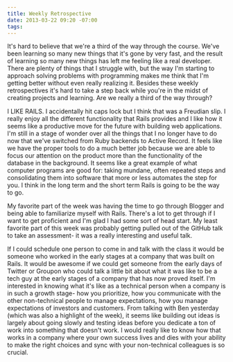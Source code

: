 ```yaml
---
title: Weekly Retrospective
date: 2013-03-22 09:20 -07:00
tags: 
---
```


It's hard to believe that we're a third of the way through the course.  We've been learning so many new things that it's gone by very fast, and  the result of learning so many new things has left me feeling like a real developer.  There are plenty of things that I struggle with, but the way I'm starting to approach solving problems with programming makes me think that I'm getting better without even really realizing it.  Besides these weekly retrospectives it's hard to take a step back while you're in the midst of creating projects and learning.  Are we really a third of the way through?  

I LIKE RAILS.  I accidentally hit caps lock but I think that was a Freudian slip. I really enjoy all the different functionality that Rails provides and I like how it seems like a productive move for the future with building web applications.  I'm still in a stage of wonder over all the things that I no longer have to do now that we've switched from Ruby backends to Active Record.  It feels like we have the proper tools to do a much better job because we are able to focus our attention on the product more than the functionality of the database in the background.  It seems like a great example of what computer programs are good for: taking mundane, often repeated steps and consolidating them into software that more or less automates the step for you.  I think in the long term and the short term Rails is going to be the way to go.

My favorite part of the week was having the time to go through Blogger and being able to familiarize myself with Rails.  There's a lot to get through if I want to get proficient and I'm glad I had some sort of head start.  My least favorite part of this week was probably getting pulled out of the GitHub talk to take an assessment- it was a really interesting and useful talk.

If I could schedule one person to come in and talk with the class it would be someone who worked in the early stages at a company that was built on Rails.  It would be awesome if we could get someone from the early days of Twitter or Groupon who could talk a little bit about what it was like to be a tech guy at the early stages of a company that has now proved itself.  I'm interested in knowing what it's like as a technical person when a company is in such a growth stage- how you prioritize, how you communicate with the other non-technical people to manage expectations, how you manage expectations of investors and customers.  From talking with Ben yesterday (which was also a highlight of the week), it seems like building out ideas is largely about going slowly and testing ideas before you dedicate a ton of work into something that doesn't work.  I would really like to know how that works in a company where your own success lives and dies with your ability to make the right choices and sync with your non-technical colleagues is so crucial.  